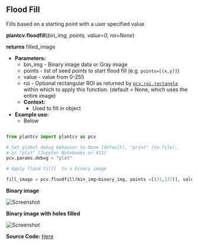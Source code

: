 ## Flood Fill 

Fills based on a starting point with a user specified value

**plantcv.floodfill**(*bin_img, points, value=0, roi=None*)

**returns** filled_image

- **Parameters:**
    - bin_img - Binary image data or Gray image
    - points - list of seed points to start flood fill (e.g. `points=[(x,y)]`)
    - value - value from 0-255
	- roi - Optional rectangular ROI as returned by [`pcv.roi.rectangle`](roi_rectangle.md) within which to apply this function. (default = None, which uses the entire image)
  - **Context:**
    - Used to fill in object 
- **Example use:**
    - Below

```python

from plantcv import plantcv as pcv

# Set global debug behavior to None (default), "print" (to file), 
# or "plot" (Jupyter Notebooks or X11)
pcv.params.debug = "plot"

# Apply flood filll  to a binary image 

fill_image = pcv.floodfill(bin_img=binary_img, points =[(31,137)], value=0)

```

**Binary image**

![Screenshot](img/documentation_images/floodfill/Figure1.png)

**Binary image with holes filled**

![Screenshot](img/documentation_images/floodfill/floodfill-Figure2.png)

**Source Code:** [Here](https://github.com/danforthcenter/plantcv/blob/main/plantcv/plantcv/floodfill.py)
